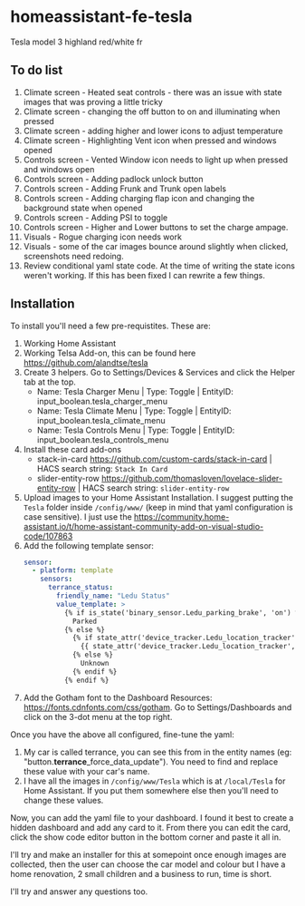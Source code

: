 # homeassistant-fe-tesla

Tesla model 3 highland red/white fr
## To do list

1. Climate screen - Heated seat controls - there was an issue with state images that was proving a little tricky
2. Climate screen - changing the off button to on and illuminating when pressed
3. Climate screen - adding higher and lower icons to adjust temperature
4. Climate screen - Highlighting Vent icon when pressed and windows opened
5. Controls screen - Vented Window icon needs to light up when pressed and windows open
6. Controls screen - Adding padlock unlock button
7. Controls screen - Adding Frunk and Trunk open labels
8. Controls screen - Adding charging flap icon and changing the background state when opened
9. Controls screen - Adding PSI to toggle
10. Controls screen - Higher and Lower buttons to set the charge ampage.
11. Visuals - Rogue charging icon needs work
12. Visuals - some of the car images bounce around slightly when clicked, screenshots need redoing.
13. Review conditional yaml state code.  At the time of writing the state icons weren't working.  If this has been fixed I can rewrite a few things.

## Installation

To install you'll need a few pre-requistites.  These are:

1. Working Home Assistant
2. Working Telsa Add-on, this can be found here <https://github.com/alandtse/tesla>
3. Create 3 helpers.  Go to Settings/Devices & Services and click the Helper tab at the top.
    - Name: Tesla Charger Menu  | Type: Toggle | EntityID: input_boolean.tesla_charger_menu
    - Name: Tesla Climate Menu  | Type: Toggle | EntityID: input_boolean.tesla_climate_menu
    - Name: Tesla Controls Menu | Type: Toggle | EntityID: input_boolean.tesla_controls_menu
4. Install these card add-ons
    - stack-in-card <https://github.com/custom-cards/stack-in-card> | HACS search string: `Stack In Card`
    - slider-entity-row <https://github.com/thomasloven/lovelace-slider-entity-row> | HACS search string: `slider-entity-row`
5. Upload images to your Home Assistant Installation. I suggest putting the `Tesla` folder inside `/config/www/` (keep in mind that yaml configuration is case sensitive). I just use the <https://community.home-assistant.io/t/home-assistant-community-add-on-visual-studio-code/107863>
6. Add the following template sensor:
    ```yaml
    sensor:
      - platform: template
        sensors:
          terrance_status:
            friendly_name: "Ledu Status"
            value_template: >
              {% if is_state('binary_sensor.Ledu_parking_brake', 'on') %}
                Parked
              {% else %}
                {% if state_attr('device_tracker.Ledu_location_tracker', 'speed') is not none %}
                  {{ state_attr('device_tracker.Ledu_location_tracker', 'speed') }} km/h
                {% else %}
                  Unknown
                {% endif %}
              {% endif %}
    ```
7. Add the Gotham font to the Dashboard Resources: <https://fonts.cdnfonts.com/css/gotham>. Go to Settings/Dashboards and click on the 3-dot menu at the top right.

Once you have the above all configured, fine-tune the yaml:
1. My car is called terrance, you can see this from in the entity names (eg: "button.**terrance**_force_data_update").  You need to find and replace these value with your car's name.
2. I have all the images in `/config/www/Tesla` which is at `/local/Tesla` for Home Assistant.  If you put them somewhere else then you'll need to change these values.

Now, you can add the yaml file to your dashboard.  I found it best to create a hidden dashboard and add any card to it.
From there you can edit the card, click the show code editor button in the bottom corner and paste it all in.

I'll try and make an installer for this at somepoint once enough images are collected, then the user can choose the car model and colour but I have a home renovation, 2 small children and a business to run, time is short.

I'll try and answer any questions too.
